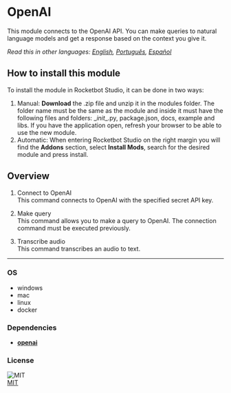 # OpenAI
  
This module connects to the OpenAI API. You can make queries to natural language models and get a response based on the context you give it.  

*Read this in other languages: [English](README.md), [Português](README.pr.md), [Español](README.es.md)*

## How to install this module
  
To install the module in Rocketbot Studio, it can be done in two ways:
1. Manual: __Download__ the .zip file and unzip it in the modules folder. The folder name must be the same as the module and inside it must have the following files and folders: \__init__.py, package.json, docs, example and libs. If you have the application open, refresh your browser to be able to use the new module.
2. Automatic: When entering Rocketbot Studio on the right margin you will find the **Addons** section, select **Install Mods**, search for the desired module and press install.  


## Overview


1. Connect to OpenAI  
This command connects to OpenAI with the specified secret API key.

2. Make query  
This command allows you to make a query to OpenAI. The connection command must be executed previously.

3. Transcribe audio  
This command transcribes an audio to text.  




----
### OS

- windows
- mac
- linux
- docker

### Dependencies
- [**openai**](https://pypi.org/project/openai/)
### License
  
![MIT](https://camo.githubusercontent.com/107590fac8cbd65071396bb4d04040f76cde5bde/687474703a2f2f696d672e736869656c64732e696f2f3a6c6963656e73652d6d69742d626c75652e7376673f7374796c653d666c61742d737175617265)  
[MIT](http://opensource.org/licenses/mit-license.ph)